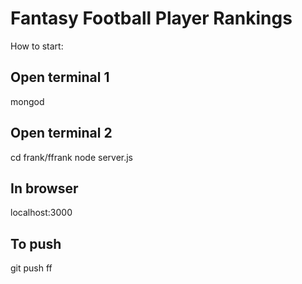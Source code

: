 # Fantasy Football Player Rankings

How to start: 

Open terminal 1
---------------
mongod

Open terminal 2
---------------
cd frank/ffrank
node server.js

In browser
---------------
localhost:3000




To push
---------------
git push ff
